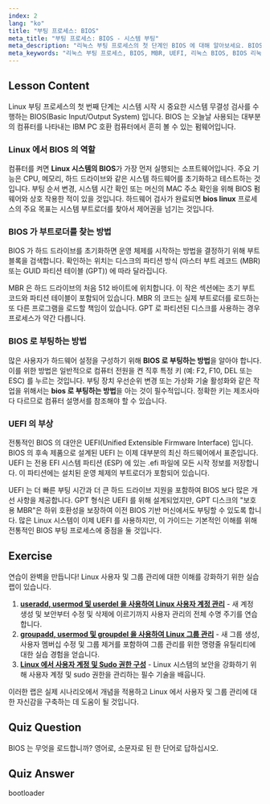 ```yaml
---
index: 2
lang: "ko"
title: "부팅 프로세스: BIOS"
meta_title: "부팅 프로세스: BIOS - 시스템 부팅"
meta_description: "리눅스 부팅 프로세스의 첫 단계인 BIOS 에 대해 알아보세요. BIOS 가 MBR 또는 GPT 를 통해 부트로더를 찾는 방법과 UEFI 의 역할을 이해합니다. 이 가이드는 시스템 시작 과정을 설명하고 BIOS 설정으로 진입하는 방법을 간략히 다룹니다."
meta_keywords: "리눅스 부팅 프로세스, BIOS, MBR, UEFI, 리눅스 BIOS, BIOS 리눅스, BIOS 진입 방법, 부트로더, 시스템 시작"
---
```


## Lesson Content

Linux 부팅 프로세스의 첫 번째 단계는 시스템 시작 시 중요한 시스템 무결성 검사를 수행하는 BIOS(Basic Input/Output System) 입니다. BIOS 는 오늘날 사용되는 대부분의 컴퓨터를 나타내는 IBM PC 호환 컴퓨터에서 흔히 볼 수 있는 펌웨어입니다.

### Linux 에서 BIOS 의 역할

컴퓨터를 켜면 **Linux 시스템의 BIOS**가 가장 먼저 실행되는 소프트웨어입니다. 주요 기능은 CPU, 메모리, 하드 드라이브와 같은 시스템 하드웨어를 초기화하고 테스트하는 것입니다. 부팅 순서 변경, 시스템 시간 확인 또는 머신의 MAC 주소 확인을 위해 BIOS 펌웨어와 상호 작용한 적이 있을 것입니다. 하드웨어 검사가 완료되면 **bios linux** 프로세스의 주요 목표는 시스템 부트로더를 찾아서 제어권을 넘기는 것입니다.

### BIOS 가 부트로더를 찾는 방법

BIOS 가 하드 드라이브를 초기화하면 운영 체제를 시작하는 방법을 결정하기 위해 부트 블록을 검색합니다. 확인하는 위치는 디스크의 파티션 방식 (마스터 부트 레코드 (MBR) 또는 GUID 파티션 테이블 (GPT)) 에 따라 달라집니다.

MBR 은 하드 드라이브의 처음 512 바이트에 위치합니다. 이 작은 섹션에는 초기 부트 코드와 파티션 테이블이 포함되어 있습니다. MBR 의 코드는 실제 부트로더를 로드하는 또 다른 프로그램을 로드할 책임이 있습니다. GPT 로 파티션된 디스크를 사용하는 경우 프로세스가 약간 다릅니다.

### BIOS 로 부팅하는 방법

많은 사용자가 하드웨어 설정을 구성하기 위해 **BIOS 로 부팅하는 방법**을 알아야 합니다. 이를 위한 방법은 일반적으로 컴퓨터 전원을 켠 직후 특정 키 (예: F2, F10, DEL 또는 ESC) 를 누르는 것입니다. 부팅 장치 우선순위 변경 또는 가상화 기술 활성화와 같은 작업을 위해서는 **bios 로 부팅하는 방법**을 아는 것이 필수적입니다. 정확한 키는 제조사마다 다르므로 컴퓨터 설명서를 참조해야 할 수 있습니다.

### UEFI 의 부상

전통적인 BIOS 의 대안은 UEFI(Unified Extensible Firmware Interface) 입니다. BIOS 의 후속 제품으로 설계된 UEFI 는 이제 대부분의 최신 하드웨어에서 표준입니다. UEFI 는 전용 EFI 시스템 파티션 (ESP) 에 있는 .efi 파일에 모든 시작 정보를 저장합니다. 이 파티션에는 설치된 운영 체제의 부트로더가 포함되어 있습니다.

UEFI 는 더 빠른 부팅 시간과 더 큰 하드 드라이브 지원을 포함하여 BIOS 보다 많은 개선 사항을 제공합니다. GPT 형식은 UEFI 를 위해 설계되었지만, GPT 디스크의 "보호용 MBR"은 하위 호환성을 보장하여 이전 BIOS 기반 머신에서도 부팅할 수 있도록 합니다. 많은 Linux 시스템이 이제 UEFI 를 사용하지만, 이 가이드는 기본적인 이해를 위해 전통적인 BIOS 부팅 프로세스에 중점을 둘 것입니다.

## Exercise

연습이 완벽을 만듭니다! Linux 사용자 및 그룹 관리에 대한 이해를 강화하기 위한 실습 랩이 있습니다.

1. **[useradd, usermod 및 userdel 을 사용하여 Linux 사용자 계정 관리](https://labex.io/ko/labs/comptia-manage-linux-user-accounts-with-useradd-usermod-and-userdel-590837)** - 새 계정 생성 및 보안부터 수정 및 삭제에 이르기까지 사용자 관리의 전체 수명 주기를 연습합니다.
2. **[groupadd, usermod 및 groupdel 을 사용하여 Linux 그룹 관리](https://labex.io/ko/labs/comptia-manage-linux-groups-with-groupadd-usermod-and-groupdel-590836)** - 새 그룹 생성, 사용자 멤버십 수정 및 그룹 제거를 포함하여 그룹 관리를 위한 명령줄 유틸리티에 대한 실습 경험을 얻습니다.
3. **[Linux 에서 사용자 계정 및 Sudo 권한 구성](https://labex.io/ko/labs/comptia-configure-user-accounts-and-sudo-privileges-in-linux-590856)** - Linux 시스템의 보안을 강화하기 위해 사용자 계정 및 sudo 권한을 관리하는 필수 기술을 배웁니다.

이러한 랩은 실제 시나리오에서 개념을 적용하고 Linux 에서 사용자 및 그룹 관리에 대한 자신감을 구축하는 데 도움이 될 것입니다.

## Quiz Question

BIOS 는 무엇을 로드합니까? 영어로, 소문자로 된 한 단어로 답하십시오.

## Quiz Answer

bootloader
